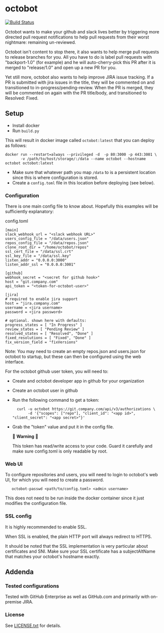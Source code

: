 octobot
=======
[![Build Status](https://travis-ci.org/tanium/octobot.svg?branch=master)](https://travis-ci.org/tanium/octobot)

Octobot wants to make your github and slack lives better by triggering
more directed pull request notifications to help pull requests from their
worst nightmare: remaining un-reviewed.

Octobot isn't content to stop there, it also wants to help merge pull requests
to release branches for you. All you have to do is label pull requests with
"backport-1.0" (for example) and he will auto-cherry-pick this PR after it is
merged to "release/1.0" and open up a new PR for you.

Yet still more, octobot also wants to help improve JIRA issue tracking.
If a PR is submitted with jira issues in the title, they will be commented on and
transitioned to in-progress/pending-review. When the PR is merged, they will be
commented on again with the PR title/body, and transitioned to Resolved: Fixed.

Setup
-----

- Install docker
- Run `build.py`

This will result in docker image called `octobot:latest` that you can deploy as follows:

    docker run --restart=always --privileged -d  -p 80:3000 -p 443:3001 \
           -v /path/to/host/storage/:/data --name octobot --hostname octobot octobot:latest

* Make sure that whatever path you map `/data` to is a persistent location since this is where configuration is stored.
* Create a `config.toml` file in this location before deploying (see below).

### Configuration

There is one main config file to know about. Hopefully this examples will be sufficiently explanatory:

config.toml

    [main]
    slack_webhook_url = "<slack webhook URL>"
    users_config_file = "/data/users.json"
    repos_config_file = "/data/repos.json"
    clone_root_dir = "/home/octobot/repos"
    ssl_cert_file = "/data/ssl.crt"
    ssl_key_file = "/data/ssl.key"
    listen_addr = "0.0.0.0:3000"
    listen_addr_ssl = "0.0.0.0:3001"

    [github]
    webhook_secret = "<secret for github hook>"
    host = "git.company.com"
    api_token = "<token-for-octobot-user>"

    [jira]
    # required to enable jira support
    host = "jira.company.com"
    username = <jira username>
    password = <jira password>

    # optional. shown here with defaults:
    progress_states = [ "In Progress" ]
    review_states = [ "Pending Review" ]
    resolved_states = [ "Resolved", "Done" ]
    fixed_resolutions = [ "Fixed", "Done" ]
    fix_version_field = "fixVersions"


Note: You may need to create an empty repos.json and users.json for octobot to startup, but these can then be configured
using the web interface.

For the octobot github user token, you will need to:

- Create and octobot developer app in github for your organization
- Create an octobot user in github
- Run the following command to get a token:

        curl -u octobot https://git.company.com/api/v3/authorizations \
             -d '{"scopes": ["repo"], "client_id": "<app id>", "client_secret": "<app secret>"}'

- Grab the "token" value and put it in the config file.

  :rotating_light: **Warning** :rotating_light:

  This token has read/write access to your code. Guard it carefully and make sure config.toml is only readable by root.

### Web UI

To configure repositories and users, you will need to login to octobot's web UI, for which you will need to create a password.

       octobot-passwd <path/to/config.toml> <admin username>

This does not need to be run inside the docker container since it just modifies the configuration file.

### SSL config

It is highly recommended to enable SSL.

When SSL is enabled, the plain HTTP port will always redirect to HTTPS.

It should be noted that the SSL implementation is very particular about certificates and SNI.
Make sure your SSL certificate has a subjectAltName that matches your octobot's hostname exactly.

Addenda
-------

### Tested configurations

Tested with GitHub Enterprise as well as GitHub.com and primarily with on-premise JIRA.

### License

See [LICENSE.txt](LICENSE.txt) for details.
